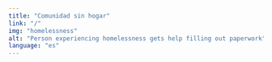 ```yaml
---
title: "Comunidad sin hogar"
link: "/"
img: "homelessness"
alt: "Person experiencing homelessness gets help filling out paperwork"
language: "es"
---
```

